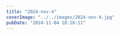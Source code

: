 ```yaml
---
title: "2024-nov-4"
coverImage: "../../images/2024-nov-4.jpg"
pubDate: "2024-11-04 18:16:11"
---
```

